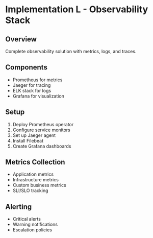 # Implementation L - Observability Stack

## Overview
Complete observability solution with metrics, logs, and traces.

## Components
- Prometheus for metrics
- Jaeger for tracing
- ELK stack for logs
- Grafana for visualization

## Setup
1. Deploy Prometheus operator
2. Configure service monitors
3. Set up Jaeger agent
4. Install Filebeat
5. Create Grafana dashboards

## Metrics Collection
- Application metrics
- Infrastructure metrics
- Custom business metrics
- SLI/SLO tracking

## Alerting
- Critical alerts
- Warning notifications
- Escalation policies
